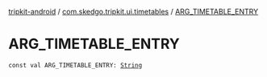 [tripkit-android](../index.md) / [com.skedgo.tripkit.ui.timetables](index.md) / [ARG_TIMETABLE_ENTRY](./-a-r-g_-t-i-m-e-t-a-b-l-e_-e-n-t-r-y.md)

# ARG_TIMETABLE_ENTRY

`const val ARG_TIMETABLE_ENTRY: `[`String`](https://kotlinlang.org/api/latest/jvm/stdlib/kotlin/-string/index.html)